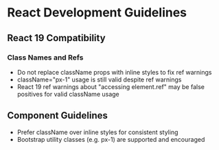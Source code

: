 # React Development Guidelines

## React 19 Compatibility

### Class Names and Refs
- Do not replace className props with inline styles to fix ref warnings
- className="px-1" usage is still valid despite ref warnings
- React 19 ref warnings about "accessing element.ref" may be false positives for valid className usage

## Component Guidelines
- Prefer className over inline styles for consistent styling
- Bootstrap utility classes (e.g. px-1) are supported and encouraged
